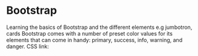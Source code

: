 # Bootstrap
Learning the basics of Bootstrap and the different elements e.g jumbotron, cards
Bootstrap comes with a number of preset color values for its elements 
that can come in handy: primary, success, info, warning, and danger.
CSS link: 
<link rel="stylesheet" href="https://cdn.jsdelivr.net/npm/bootstrap@4.3.1/dist/css/bootstrap.min.css" integrity="sha384-ggOyR0iXCbMQv3Xipma34MD+dH/1fQ784/j6cY/iJTQUOhcWr7x9JvoRxT2MZw1T" crossorigin="anonymous">
